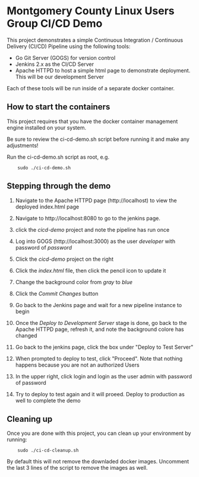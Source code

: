 # Montgomery County Linux Users Group CI/CD Demo

This project demonstrates a simple Continuous Integration / Continuous Delivery (CI/CD) Pipeline using the following tools:

* Go Git Server (GOGS) for version control
* Jenkins 2.x as the CI/CD Server
* Apache HTTPD to host a simple html page to demonstrate deployment. This will be our development Server

Each of these tools will be run inside of a separate docker container.

## How to start the containers
This project requires that you have the docker container management engine installed on your system.

Be sure to review the ci-cd-demo.sh script before running it and make any adjustments!

Run the ci-cd-demo.sh script as root, e.g.

        sudo ./ci-cd-demo.sh

## Stepping through the demo

1. Navigate to the Apache HTTPD page (http://localhost) to view the deployed index.html page

2. Navigate to http://localhost:8080 to go to the jenkins page.

3. click the *cicd-demo* project and note the pipeline has run once

4. Log into GOGS (http://localhost:3000) as the user *developer* with password of *password*

5. Click the *cicd-demo* project on the right

6. Click the *index.html* file, then click the pencil icon to update it

7. Change the background color from *gray* to *blue*

8. Click the *Commit Changes* button

9. Go back to the Jenkins page and wait for a new pipeline instance to begin

10. Once the *Deploy to Development Server* stage is done, go back to the  Apache HTTPD page, refresh it, and note the background colore has changed

11. Go back to the jenkins page, click the box under "Deploy to Test Server"

12. When prompted to deploy to test, click "Proceed".  Note that nothing happens because you are not an authorized Users

13. In the upper right, click login and login as the user admin with password of password

14. Try to deploy to test again and it will proeed. Deploy to production as well to complete the demo

## Cleaning up

Once you are done with this project, you can clean up your environment by running:

        sudo ./ci-cd-cleanup.sh

By default this will not remove the downladed docker images.  Uncomment the last 3 lines of the script to remove the images as well.
